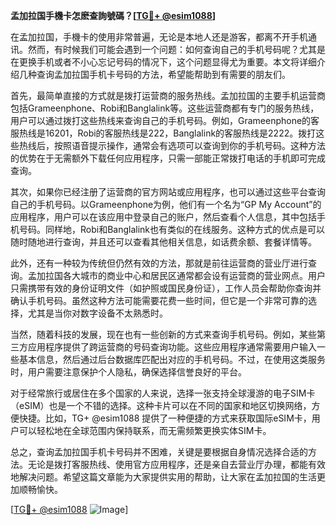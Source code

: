 **孟加拉国手機卡怎麽查詢號碼？[[TG💪+ @esim1088](https://t.me/s/esim1088)]**

在孟加拉国，手機卡的使用非常普遍，无论是本地人还是游客，都离不开手机通讯。然而，有时候我们可能会遇到一个问题：如何查询自己的手机号码呢？尤其是在更换手机或者不小心忘记号码的情况下，这个问题显得尤为重要。本文将详细介绍几种查询孟加拉国手机卡号码的方法，希望能帮助到有需要的朋友们。

首先，最简单直接的方式就是拨打运营商的服务热线。孟加拉国的主要手机运营商包括Grameenphone、Robi和Banglalink等。这些运营商都有专门的服务热线，用户可以通过拨打这些热线来查询自己的手机号码。例如，Grameenphone的客服热线是16201，Robi的客服热线是222，Banglalink的客服热线是2222。拨打这些热线后，按照语音提示操作，通常会有选项可以查询到你的手机号码。这种方法的优势在于无需额外下载任何应用程序，只需一部能正常拨打电话的手机即可完成查询。

其次，如果你已经注册了运营商的官方网站或应用程序，也可以通过这些平台查询自己的手机号码。以Grameenphone为例，他们有一个名为“GP My Account”的应用程序，用户可以在该应用中登录自己的账户，然后查看个人信息，其中包括手机号码。同样地，Robi和Banglalink也有类似的在线服务。这种方式的优点是可以随时随地进行查询，并且还可以查看其他相关信息，如话费余额、套餐详情等。

此外，还有一种较为传统但仍然有效的方法，那就是前往运营商的营业厅进行查询。孟加拉国各大城市的商业中心和居民区通常都会设有运营商的营业网点。用户只需携带有效的身份证明文件（如护照或国民身份证），工作人员会帮助你查询并确认手机号码。虽然这种方法可能需要花费一些时间，但它是一个非常可靠的选择，尤其是当你对数字设备不太熟悉时。

当然，随着科技的发展，现在也有一些创新的方式来查询手机号码。例如，某些第三方应用程序提供了跨运营商的号码查询功能。这些应用程序通常需要用户输入一些基本信息，然后通过后台数据库匹配出对应的手机号码。不过，在使用这类服务时，用户需要注意保护个人隐私，确保选择信誉良好的平台。

对于经常旅行或居住在多个国家的人来说，选择一张支持全球漫游的电子SIM卡（eSIM）也是一个不错的选择。这种卡片可以在不同的国家和地区切换网络，方便快捷。比如，TG+ @esim1088 提供了一种便捷的方式来获取国际eSIM卡，用户可以轻松地在全球范围内保持联系，而无需频繁更换实体SIM卡。

总之，查询孟加拉国手机卡号码并不困难，关键是要根据自身情况选择合适的方法。无论是拨打客服热线、使用官方应用程序，还是亲自去营业厅办理，都能有效地解决问题。希望这篇文章能为大家提供实用的帮助，让大家在孟加拉国的生活更加顺畅愉快。

[[TG💪+ @esim1088](https://t.me/s/esim1088) ![Image](https://i.postimg.cc/4NQfJmqS/Snipaste-2025-05-13-00-14-12.png)]